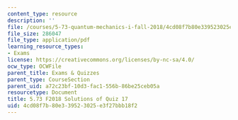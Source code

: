 ```yaml
---
content_type: resource
description: ''
file: /courses/5-73-quantum-mechanics-i-fall-2018/4cd08f7b80e339523025e3f27bbb18f2_MIT5_73F18_quiz17_soln.pdf
file_size: 286047
file_type: application/pdf
learning_resource_types:
- Exams
license: https://creativecommons.org/licenses/by-nc-sa/4.0/
ocw_type: OCWFile
parent_title: Exams & Quizzes
parent_type: CourseSection
parent_uid: a72c23bf-10d3-fac1-556b-86be25ceb05a
resourcetype: Document
title: 5.73 F2018 Solutions of Quiz 17
uid: 4cd08f7b-80e3-3952-3025-e3f27bbb18f2
---
```


